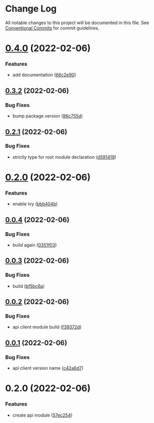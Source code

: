 # Change Log

All notable changes to this project will be documented in this file.
See [Conventional Commits](https://conventionalcommits.org) for commit guidelines.

# [0.4.0](https://github.com/developer239/collection-angular/compare/@collection-module/api-client@0.3.2...@collection-module/api-client@0.4.0) (2022-02-06)


### Features

* add documentation ([66c2e90](https://github.com/developer239/collection-angular/commit/66c2e90dac71d21b146678243e80c0f3a8ad92bf))





## [0.3.2](https://github.com/developer239/collection-angular/compare/@collection-module/api-client@0.2.1...@collection-module/api-client@0.3.2) (2022-02-06)


### Bug Fixes

* bump package version ([86c755d](https://github.com/developer239/collection-angular/commit/86c755d88277e1fdef82128ecf98c2e99b779fcc))





## [0.2.1](https://github.com/developer239/collection-angular/compare/@collection-module/api-client@0.2.0...@collection-module/api-client@0.2.1) (2022-02-06)


### Bug Fixes

* strictly type for root module declaration ([d591419](https://github.com/developer239/collection-angular/commit/d591419d67ddc669d9f2c2cfa22b615fceecf577))





# [0.2.0](https://github.com/developer239/collection-angular/compare/@collection-module/api-client@0.0.4...@collection-module/api-client@0.2.0) (2022-02-06)


### Features

* enable Ivy ([bbb404b](https://github.com/developer239/collection-angular/commit/bbb404b186d9d18991190cca377cb1502f288887))





## [0.0.4](https://github.com/developer239/collection-angular/compare/@collection-module/api-client@0.0.3...@collection-module/api-client@0.0.4) (2022-02-06)


### Bug Fixes

* build again ([0351f03](https://github.com/developer239/collection-angular/commit/0351f036eb2ba1546145808ee67e22fb940aa4de))





## [0.0.3](https://github.com/developer239/collection-angular/compare/@collection-module/api-client@0.0.2...@collection-module/api-client@0.0.3) (2022-02-06)


### Bug Fixes

* build ([bf5bc6a](https://github.com/developer239/collection-angular/commit/bf5bc6a22014b111ed74af9b6ba823af34a818e6))





## [0.0.2](https://github.com/developer239/collection-angular/compare/@collection-module/api-client@0.0.1...@collection-module/api-client@0.0.2) (2022-02-06)


### Bug Fixes

* api client module build ([f39372d](https://github.com/developer239/collection-angular/commit/f39372d22ae1d12a15de2906ac5702fc7d5805bb))





## [0.0.1](https://github.com/developer239/collection-angular/compare/@collection-module/api-client@0.2.0...@collection-module/api-client@0.0.1) (2022-02-06)


### Bug Fixes

* api client version name ([c42a6d7](https://github.com/developer239/collection-angular/commit/c42a6d799434b54959892d1afe7f12baf80489d8))





# 0.2.0 (2022-02-06)


### Features

* create api module ([57ec254](https://github.com/developer239/collection-angular/commit/57ec2547c031b82299fdb8966fa40c81d9b41ab8))
